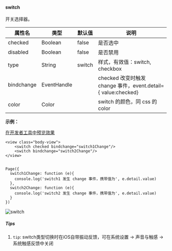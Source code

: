 <!-- https://developers.weixin.qq.com/miniprogram/dev/component/switch.html -->

#### switch

开关选择器。

  属性名       |  类型          |  默认值   |  说明                                                    
---------------|----------------|-----------|----------------------------------------------------------
  checked      |  Boolean       |  false    |  是否选中                                                
  disabled     |  Boolean       |  false    |  是否禁用                                                
  type         |  String        |  switch   |  样式，有效值：switch, checkbox                          
  bindchange   |  EventHandle   |           |checked 改变时触发 change 事件，event.detail={ value:checked}
  color        |  Color         |           |  switch 的颜色，同 css 的 color                          

**示例：**

[在开发者工具中预览效果](wechatide://minicode/6db9lcmu6VYt "在开发者工具中预览效果")

    <view class="body-view">
        <switch checked bindchange="switch1Change"/>
        <switch bindchange="switch2Change"/>
    </view>
    

    Page({
      switch1Change: function (e){
        console.log('switch1 发生 change 事件，携带值为', e.detail.value)
      },
      switch2Change: function (e){
        console.log('switch2 发生 change 事件，携带值为', e.detail.value)
      }
    })
    

![switch](https://developers.weixin.qq.com/miniprogram/dev/image/pic/switch.png)

##### Tips

1.  `tip`: switch类型切换时在iOS自带振动反馈，可在系统设置 -> 声音与触感 -> 系统触感反馈中关闭
